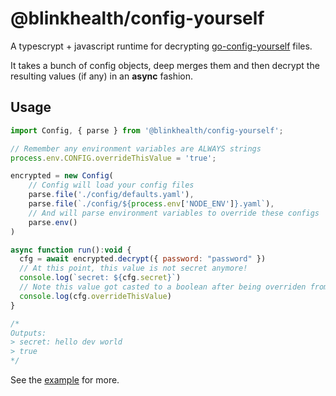# @blinkhealth/config-yourself

A typescrypt + javascript runtime for decrypting [go-config-yourself](https://github.com/blinkhealth/go-config-yourself) files.

It takes a bunch of config objects, deep merges them and then decrypt the resulting values (if any) in an **async** fashion.

## Usage

```js
import Config, { parse } from '@blinkhealth/config-yourself';

// Remember any environment variables are ALWAYS strings
process.env.CONFIG.overrideThisValue = 'true';

encrypted = new Config(
    // Config will load your config files
    parse.file('./config/defaults.yaml'),
    parse.file(`./config/${process.env['NODE_ENV']}.yaml`),
    // And will parse environment variables to override these configs
    parse.env()
)

async function run():void {
  cfg = await encrypted.decrypt({ password: "password" })
  // At this point, this value is not secret anymore!
  console.log(`secret: ${cfg.secret}`)
  // Note this value got casted to a boolean after being overriden from the environment
  console.log(cfg.overrideThisValue)
}

/*
Outputs:
> secret: hello dev world
> true
*/
```

See the [example](example) for more.
